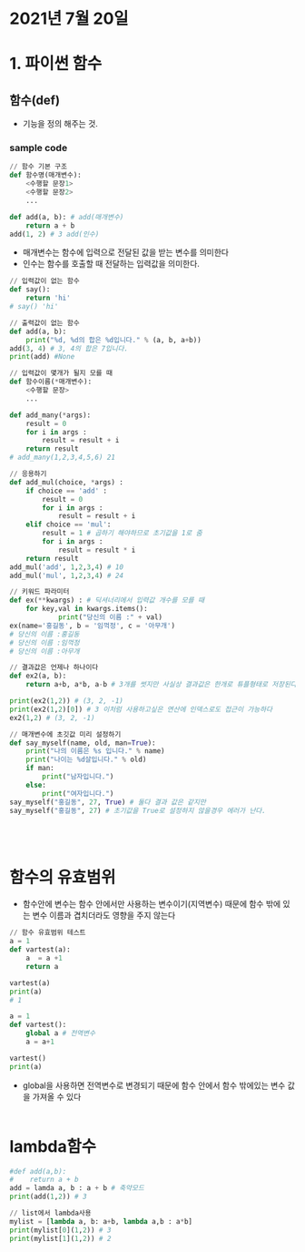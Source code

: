 # 2021년 7월 20일
# 1. 파이썬 함수
## 함수(def) 
- 기능을 정의 해주는 것.
### sample code
```python
// 함수 기본 구조
def 함수명(매개변수):
    <수행할 문장1>
    <수행할 문장2>
    ...
```
```python
def add(a, b): # add(매개변수) 
    return a + b
add(1, 2) # 3 add(인수)
```
- 매개변수는 함수에 입력으로 전달된 값을 받는 변수를 의미한다
- 인수는 함수를 호출할 때 전달하는 입력값을 의미한다.

```python
// 입력값이 없는 함수
def say():
    return 'hi'
# say() 'hi'
```
```python
// 출력값이 없는 함수
def add(a, b):
    print("%d, %d의 합은 %d입니다." % (a, b, a+b))
add(3, 4) # 3, 4의 합은 7입니다.
print(add) #None
```
```python
// 입력값이 몇개가 될지 모를 때
def 함수이름(*매개변수): 
    <수행할 문장>
    ...
```
```python
def add_many(*args):
    result = 0
    for i in args :
        result = result + i
    return result
# add_many(1,2,3,4,5,6) 21
```
```python
// 응용하기
def add_mul(choice, *args) :
    if choice == 'add' :
        result = 0
        for i in args :
            result = result + i
    elif choice == 'mul':
        result = 1 # 곱하기 해야하므로 초기값을 1로 줌
        for i in args :
            result = result * i
    return result
add_mul('add', 1,2,3,4) # 10
add_mul('mul', 1,2,3,4) # 24
```
```python
// 키워드 파라미터
def ex(**kwargs) : # 딕셔너리에서 입력값 개수를 모를 때
    for key,val in kwargs.items():
            print("당신의 이름 :" + val)
ex(name='홍길동', b = '임꺽정', c = '아무개') 
# 당신의 이름 :홍길동
# 당신의 이름 :임꺽정
# 당신의 이름 :아무개
```
```python
// 결과값은 언제나 하나이다
def ex2(a, b):
    return a+b, a*b, a-b # 3개를 썻지만 사실상 결과값은 한개로 튜플형태로 저장된다.

print(ex2(1,2)) # (3, 2, -1)
print(ex2(1,2)[0]) # 3 이처럼 사용하고싶은 연산에 인덱스로도 접근이 가능하다
ex2(1,2) # (3, 2, -1)
```
```python
// 매개변수에 초깃값 미리 설정하기
def say_myself(name, old, man=True): 
    print("나의 이름은 %s 입니다." % name) 
    print("나이는 %d살입니다." % old) 
    if man: 
        print("남자입니다.")
    else: 
        print("여자입니다.")
say_myself("홍길동", 27, True) # 둘다 결과 값은 같지만
say_myself("홍길동", 27) # 초기값을 True로 설정하지 않을경우 에러가 난다.
```
<br></br>

#   함수의 유효범위
- 함수안에 변수는 함수 안에서만 사용하는 변수이기(지역변수) 때문에 함수 밖에 있는 변수 이름과 겹치더라도 영향을 주지 않는다

```python
// 함수 유효범위 테스트
a = 1
def vartest(a):
    a  = a +1 
    return a 

vartest(a)
print(a)
# 1
```
```python
a = 1 
def vartest(): 
    global a # 전역변수
    a = a+1

vartest() 
print(a)
```
- global을 사용하면 전역변수로 변경되기 때문에 함수 안에서 함수 밖에있는 변수 값을 가져올 수 있다
<br></br>

# lambda함수
```python
#def add(a,b):
#    return a + b
add = lamda a, b : a + b # 축약모드
print(add(1,2)) # 3 
```
```python
// list에서 lambda사용
mylist = [lambda a, b: a+b, lambda a,b : a*b]
print(mylist[0](1,2)) # 3
print(mylist[1](1,2)) # 2
```
